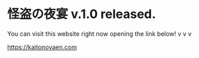 # 怪盗の夜宴 v.1.0 released.

You can visit this website right now opening the link below!
v v v

https://kaitonoyaen.com
